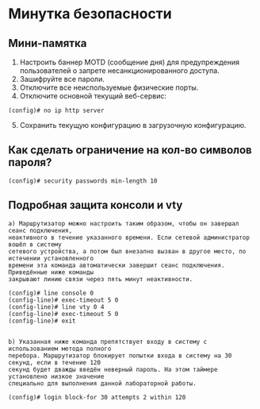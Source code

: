 Минутка безопасности
====================

Мини-памятка
------------
1. Настроить баннер MOTD (сообщение дня) для предупреждения пользователей о запрете несанкционированного доступа.  
2. Зашифруйте все пароли.  
3. Отключите все неиспользуемые физические порты.  
4. Отключите основной текущий веб-сервис:
```
(config)# no ip http server
```  
5. Сохранить текущую конфигурацию в загрузочную конфигурацию.


Как сделать ограничение на кол-во символов пароля?
--------------------------------------------------
```
(config)# security passwords min-length 10
```

Подробная защита консоли и vty
------------------------------
```
a) Маршрутизатор можно настроить таким образом, чтобы он завершал сеанс подключения,
неактивного в течение указанного времени. Если сетевой администратор вошёл в систему
сетевого устройства, а потом был внезапно вызван в другое место, по истечении установленного
времени эта команда автоматически завершит сеанс подключения. Приведённые ниже команды
закрывают линию связи через пять минут неактивности.

(config)# line console 0
(config-line)# exec-timeout 5 0
(config-line)# line vty 0 4
(config-line)# exec-timeout 5 0
(config-line)# exit


b) Указанная ниже команда препятствует входу в систему с использованием метода полного
перебора. Маршрутизатор блокирует попытки входа в систему на 30 секунд, если в течение 120
секунд будет дважды введён неверный пароль. На этом таймере установлено низкое значение
специально для выполнения данной лабораторной работы.

(config)# login block-for 30 attempts 2 within 120
```